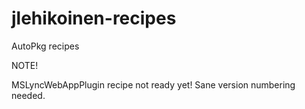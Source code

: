jlehikoinen-recipes
===============

AutoPkg recipes

NOTE!

MSLyncWebAppPlugin recipe not ready yet! Sane version numbering needed.

